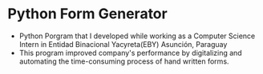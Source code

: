 # Python Form Generator
- Python Porgram that I developed while working as a Computer Science Intern in Entidad Binacional Yacyreta(EBY) Asunción, Paraguay    
- This program improved company's performance by digitalizing and automating the time-consuming process of hand written forms.
